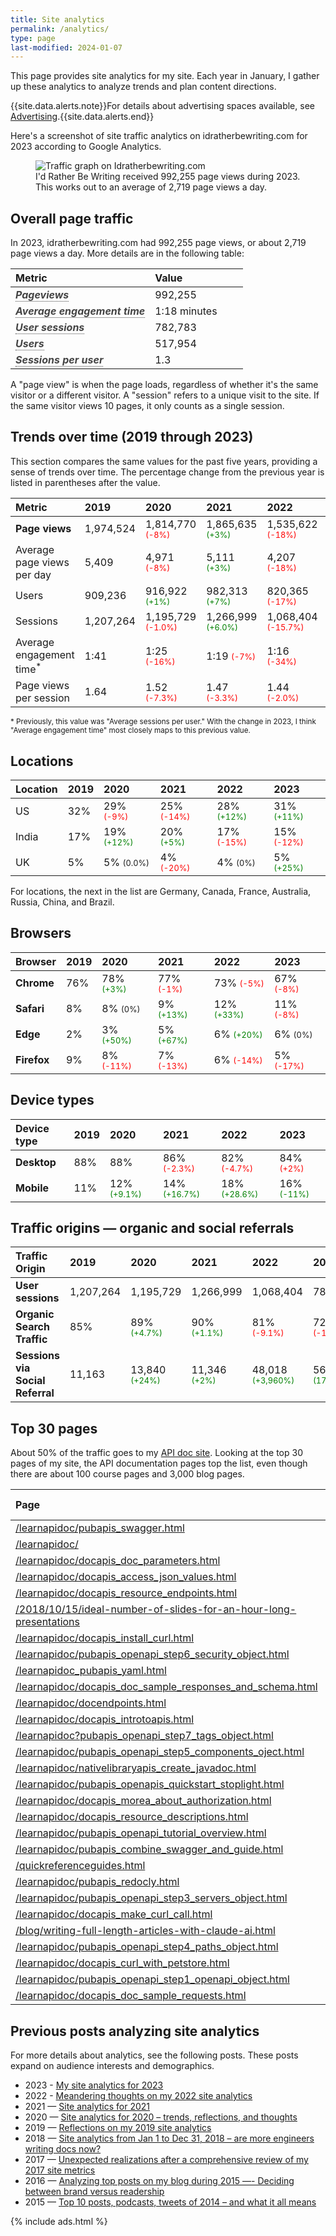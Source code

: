 ```yaml
---
title: Site analytics
permalink: /analytics/
type: page
last-modified: 2024-01-07
---
```


This page provides site analytics for my site. Each year in January, I gather up these analytics to analyze trends and plan content directions.

{{site.data.alerts.note}}For details about advertising spaces available, see <a href="/advertising">Advertising</a>.{{site.data.alerts.end}}

Here's a screenshot of site traffic analytics on idratherbewriting.com for 2023 according to Google Analytics.

<figure>
   <img src="{{site.media}}/pageviewsscreenshotanalytics2023.png" alt="Traffic graph on Idratherbewriting.com" />
   <figcaption>I'd Rather Be Writing received 992,255 page views during 2023. This works out to an average of 2,719 page views a day.</figcaption>
</figure>

<h2 id="page_traffic">Overall page traffic</h2>
<p>
   In 2023, idratherbewriting.com had 992,255 page views, or about 2,719 page views a day. More details are in the following table:
</p>

<table>
  <col width="60%">
  <col width="40%">
    <thead>
      <tr>
        <th><b>Metric</b></th>
        <th><b>Value</b></th>
      </tr>
    </thead>
    <tr>
      <td><b data-toggle="tooltip" title="The total number of times that all pages on the website have been loaded.">Pageviews</b></td>
      <td>992,255</td>
    </tr>
    <tr>
      <td><b data-toggle="tooltip" title="The average duration a user spends actively engaged on a page or set of pages on your website.">Average engagement time</b></td>
      <td>1:18 minutes</td>
    </tr>
    <tr>
      <td><b data-toggle="tooltip" title="A group of user interactions with your website that take place within a given time frame, typically a single visit">User sessions</b></td>
      <td>782,783 </td>
    </tr>
    <tr>
      <td><b data-toggle="tooltip" title="People who have initiated at least one session on the website during a given time frame.">Users</b></td>
      <td>517,954</td>
    </tr>
    <tr>
      <td><b data-toggle="tooltip" title="The average number of sessions initiated by each user over a specified period">Sessions per user</b></td>
      <td>1.3</td>
    </tr>
</table>

<p>A "page view" is when the page loads, regardless of whether it's the same visitor or a different visitor. A "session" refers to a unique visit to the site. If the same visitor views 10 pages, it only counts as a single session.</p>

<h2 id="trends_over_time">Trends over time (2019 through 2023)</h2>

<p>This section compares the same values for the past five years, providing a sense of trends over time. The percentage change from the previous year is listed in parentheses after the value.

<table>
  <thead>
    <tr>
      <th><b>Metric</b></th>
      <th><b>2019</b></th>
      <th><b>2020</b></th>
      <th><b>2021</b></th>
      <th><b>2022</b></th>
      <th><b>2023</b></th>
    </tr>
  </thead>
  <tr>
    <td><b>Page views</b></td>
    <td>1,974,524</td>
    <td>1,814,770 <span class="negative">(-8%)</span></td>
    <td>1,865,635 <span class="positive">(+3%)</span></td>
    <td>1,535,622 <span class="negative">(-18%)</span></td>
    <td>992,255<span class="negative">(-35%)</span></td>
  </tr>
  <tr>
    <td>Average page views per day</td>
    <td>5,409</td>
    <td>4,971 <span class="negative">(-8%)</span></td>
    <td>5,111 <span class="positive">(+3%)</span></td>
    <td>4,207 <span class="negative">(-18%)</span></td>
    <td>2,719 <span class="negative">(-35%)</span></td>
  </tr>
  <tr>
    <td>Users</td>
    <td>909,236</td>
    <td>916,922 <span class="positive">(+1%)</span></td>
    <td>982,313 <span class="positive">(+7%)</span></td>
    <td>820,365 <span class="negative">(-17%)</span></td>
    <td>517,954 <span class="negative">(-37%)</span></td>
  </tr>
  <tr>
    <td>Sessions</td>
    <td>1,207,264</td>
    <td>1,195,729 <span class="negative">(-1.0%)</span></td>
    <td>1,266,999 <span class="positive">(+6.0%)</span></td>
    <td>1,068,404 <span class="negative">(-15.7%)</span></td>
    <td>782,783  <span class="negative">(-27%)</span></td>
  </tr>
  <tr>
    <td>Average engagement time<sup>*</sup></td>
    <td>1:41</td>
    <td>1:25 <span class="negative">(-16%)</span></td>
    <td>1:19 <span class="negative">(-7%)</span></td>
    <td>1:16 <span class="negative">(-34%)</span></td>
    <td>1:18  <span class="positive">(+3%)</span></td>
  </tr>
  <tr>
    <td>Page views per session</td>
    <td>1.64</td>
    <td>1.52 <span class="negative">(-7.3%)</span></td>
    <td>1.47 <span class="negative">(-3.3%)</span></td>
    <td>1.44 <span class="negative">(-2.0%)</span></td>
    <td>1.27 <span class="negative">(-12%)</span></td>
  </tr>
</table>

<small>* Previously, this value was "Average sessions per user." With the change in 2023, I think "Average engagement time" most closely maps to this previous value.</small>

<h2 id="locations">Locations</h2>

<table>
  <thead>
    <tr>
      <th><b>Location</b></th>
      <th><b>2019</b></th>
      <th><b>2020</b></th>
      <th><b>2021</b></th>
      <th><b>2022</b></th>
      <th><b>2023</b></th>
    </tr>
  </thead>
  <tbody>
    <tr>
      <td>US</td>
      <td>32%</td>
      <td>29% <span class="negative">(-9%)</span></td>
      <td>25% <span class="negative">(-14%)</span></td>
      <td>28% <span class="positive">(+12%)</span></td>
      <td>31% <span class="positive">(+11%)</span></td>
    </tr>
    <tr>
      <td>India</td>
      <td>17%</td>
      <td>19% <span class="positive">(+12%)</span></td>
      <td>20% <span class="positive">(+5%)</span></td>
      <td>17% <span class="negative">(-15%)</span></td>
      <td>15% <span class="negative">(-12%)</span></td>
    </tr>
    <tr>
      <td>UK</td>
      <td>5%</td>
      <td>5% <span class="neutral">(0.0%)</span></td>
      <td>4% <span class="negative">(-20%)</span></td>
      <td>4% <span class="neutral">(0%)</span></td>
      <td>5% <span class="positive">(+25%)</span></td>
    </tr>
  </tbody>
</table>

For locations, the next in the list are Germany, Canada, France, Australia, Russia, China, and Brazil.

<h2 id="browsers">Browsers</h2>

<table>
  <thead>
    <tr>
      <th><b>Browser</b></th>
      <th><b>2019</b></th>
      <th><b>2020</b></th>
      <th><b>2021</b></th>
      <th><b>2022</b></th>
      <th><b>2023</b></th>
    </tr>
  </thead>
  <tbody>
    <tr>
      <td><b>Chrome</b></td>
      <td>76%</td>
      <td>78% <span class="positive">(+3%)</span></td>
      <td>77% <span class="negative">(-1%)</span></td>
      <td>73% <span class="negative">(-5%)</span></td>
      <td>67% <span class="negative">(-8%)</span></td>
    </tr>
    <tr>
      <td><b>Safari</b></td>
      <td>8%</td>
      <td>8% <span class="neutral">(0%)</span></td>
      <td>9% <span class="positive">(+13%)</span></td>
      <td>12% <span class="positive">(+33%)</span></td>
      <td>11% <span class="negative">(-8%)</span></td>
    </tr>
    <tr>
      <td><b>Edge</b></td>
      <td>2%</td>
      <td>3% <span class="positive">(+50%)</span></td>
      <td>5% <span class="positive">(+67%)</span></td>
      <td>6% <span class="positive">(+20%)</span></td>
      <td>6% <span class="neutral">(0%)</span></td>
    </tr>
    <tr>
      <td><b>Firefox</b></td>
      <td>9%</td>
      <td>8% <span class="negative">(-11%)</span></td>
      <td>7% <span class="negative">(-13%)</span></td>
      <td>6% <span class="negative">(-14%)</span></td>
      <td>5% <span class="negative">(-17%)</span></td>
    </tr>
  </tbody>
</table>

<h2 id="device_types">Device types</h2>
<table>
  <thead>
    <tr>
      <th><b>Device type</b></th>
      <th><b>2019</b></th>
      <th><b>2020</b></th>
      <th><b>2021</b></th>
      <th><b>2022</b></th>
      <th><b>2023</b></th>
    </tr>
  </thead>
  <tbody>
    <tr>
      <td><b>Desktop</b></td>
      <td>88%</td>
      <td>88%</td>
      <td>86% <span class="negative">(-2.3%)</span></td>
      <td>82% <span class="negative">(-4.7%)</span></td>
      <td>84% <span class="negative">(+2%)</span></td>
    </tr>
    <tr>
      <td><b>Mobile</b></td>
      <td>11%</td>
      <td>12% <span class="positive">(+9.1%)</span></td>
      <td>14% <span class="positive">(+16.7%)</span></td>
      <td>18% <span class="positive">(+28.6%)</span></td>
      <td>16% <span class="positive">(-11%)</span></td>
    </tr>
  </tbody>
</table>

<h2 id="traffic_origins">Traffic origins — organic and social referrals</h2>
<table>
  <thead>
    <tr>
      <th><b>Traffic Origin</b></th>
      <th>2019</th>
      <th>2020</th>
      <th>2021</th>
      <th>2022</th>
      <th>2023</th>
    </tr>
  </thead>
  <tbody>
    <tr>
      <td><b>User sessions</b></td>
      <td>1,207,264</td>
      <td>1,195,729</td>
      <td>1,266,999</td>
      <td>1,068,404</td>
      <td>782,783</td>
    </tr>
    <tr>
      <td><b>Organic Search Traffic</b></td>
      <td>85%</td>
      <td>89% <span class="positive">(+4.7%)</span></td>
      <td>90% <span class="positive">(+1.1%)</span></td>
      <td>81% <span class="negative">(-9.1%)</span></td>
      <td>72% <span class="negative">(-11%)</span></td>
    </tr>
    <tr>
      <td><b>Sessions via Social Referral</b></td>
      <td>11,163</td>
      <td>13,840 <span class="positive">(+24%)</span></td>
      <td>11,346 <span class="positive">(+2%)</span></td>
      <td>48,018 <span class="positive">(+3,960%)</span></td>
      <td>56,327 <span class="positive">(17%)</span></td>
    </tr>
  </tbody>
</table>


<h2 id="top_pages">Top 30 pages</h2>

About 50% of the traffic goes to my [API doc site](/learnapidoc). Looking at the top 30 pages of my site, the API documentation pages top the list, even though there are about 100 course pages and 3,000 blog pages.

<table>
  <col width="60%">
  <col width="40%">
  <thead>
  <tr>
    <th>Page</th>
    <th>Page views</th>
  </tr>
  </thead>
  <tbody>
  <tr>
    <td><a href="https://idratherbewriting.com/learnapidoc/pubapis_swagger.html">/learnapidoc/pubapis_swagger.html</a></td>
    <td>51,863</td>
  </tr>
  <tr>
    <td><a href="https://idratherbewriting.com/learnapidoc/">/learnapidoc/</a></td>
    <td>45,101</td>
  </tr>
  <tr>
    <td><a href="https://idratherbewriting.com/learnapidoc/docapis_doc_parameters.html">/learnapidoc/docapis_doc_parameters.html</a></td>
    <td>44,922</td>
  </tr>
  <tr>
    <td><a href="https://idratherbewriting.com/learnapidoc/docapis_access_json_values.html">/learnapidoc/docapis_access_json_values.html</a></td>
    <td>36,769</td>
  </tr>
  <tr>
    <td><a href="https://idratherbewriting.com/learnapidoc/docapis_resource_endpoints.html">/learnapidoc/docapis_resource_endpoints.html</a></td>
    <td>22,160</td>
  </tr>
  <tr>
    <td><a href="https://idratherbewriting.com/2018/10/15/ideal-number-of-slides-for-an-hour-long-presentations">/2018/10/15/ideal-number-of-slides-for-an-hour-long-presentations</a></td>
    <td>20,779</td>
  </tr>
  <tr>
    <td><a href="https://idratherbewriting.com/learnapidoc/docapis_install_curl.html">/learnapidoc/docapis_install_curl.html</a></td>
    <td>15,741</td>
  </tr>
  <tr>
    <td><a href="https://idratherbewriting.com/learnapidoc/pubapis_openapi_step6_security_object.html">/learnapidoc/pubapis_openapi_step6_security_object.html</a></td>
    <td>13,939</td>
  </tr>
  <tr>
    <td><a href="https://idratherbewriting.com/learnapidoc_pubapis_yaml.html">/learnapidoc_pubapis_yaml.html</a></td>
    <td>13,682</td>
  </tr>
  <tr>
    <td><a href="https://idratherbewriting.com/learnapidoc/docapis_doc_sample_responses_and_schema.html">/learnapidoc/docapis_doc_sample_responses_and_schema.html</a></td>
    <td>11,639</td>
  </tr>
  <tr>
    <td><a href="https://idratherbewriting.com/learnapidoc/docendpoints.html">/learnapidoc/docendpoints.html</a></td>
    <td>11,634</td>
  </tr>
  <tr>
    <td><a href="https://idratherbewriting.com/learnapidoc/docapis_introtoapis.html">/learnapidoc/docapis_introtoapis.html</a></td>
    <td>11,175</td>
  </tr>
  <tr>
    <td><a href="https://idratherbewriting.com/learnapidoc/pubapis_openapi_step7_tags_object.html">/learnapidoc?pubapis_openapi_step7_tags_object.html</a></td>
    <td>10,615</td>
  </tr>
  <tr>
    <td><a href="https://idratherbewriting.com/learnapidoc/pubapis_openapi_step5_components_oject.html">/learnapidoc/pubapis_openapi_step5_components_oject.html</a></td>
    <td>10,297</td>
  </tr>
  <tr>
    <td><a href="https://idratherbewriting.com/learnapidoc/nativelibraryapis_create_javadoc.html">/learnapidoc/nativelibraryapis_create_javadoc.html</a></td>
    <td>9,494</td>
  </tr>
  <tr>
    <td><a href="https://idratherbewriting.com/learnapidoc/pubapis_openapis_quickstart_stoplight.html">/learnapidoc/pubapis_openapis_quickstart_stoplight.html</a></td>
    <td>9,265</td>
  </tr>
  <tr>
    <td><a href="https://idratherbewriting.com/learnapidoc/docapis_morea_about_authorization.html">/learnapidoc/docapis_morea_about_authorization.html</a></td>
    <td>9,143</td>
  </tr>
  <tr>
    <td><a href="https://idratherbewriting.com/learnapidoc/docapis_resource_descriptions.html">/learnapidoc/docapis_resource_descriptions.html</a></td>
    <td>9,057</td>
  </tr>
  <tr>
    <td><a href="https://idratherbewriting.com/learnapidoc/pubapis_openapi_tutorial_overview.html">/learnapidoc/pubapis_openapi_tutorial_overview.html</a></td>
    <td>8,907</td>
  </tr>
  <tr>
    <td><a href="https://idratherbewriting.com/learnapidoc/pubapis_combine_swagger_and_guide.html">/learnapidoc/pubapis_combine_swagger_and_guide.html</a></td>
    <td>8,534</td>
  </tr>
  <tr>
    <td><a href="https://idratherbewriting.com/quickreferenceguides.html">/quickreferenceguides.html</a></td>
    <td>7,755</td>
  </tr>
  <tr>
    <td><a href="https://idratherbewriting.com/learnapidoc/pubapis_redocly.html">/learnapidoc/pubapis_redocly.html</a></td>
    <td>7,661</td>
  </tr>
  <tr>
    <td><a href="https://idratherbewriting.com/learnapidoc/pubapis_openapi_step3_servers_object.html">/learnapidoc/pubapis_openapi_step3_servers_object.html</a></td>
    <td>7,411</td>
  </tr>
  <tr>
    <td><a href="https://idratherbewriting.com/learnapidoc/docapis_make_curl_call.html">/learnapidoc/docapis_make_curl_call.html</a></td>
    <td>7,382</td>
  </tr>
  <tr>
    <td><a href="https://idratherbewriting.com/blog/writing-full-length-articles-with-claude-ai.html">/blog/writing-full-length-articles-with-claude-ai.html</a></td>
    <td>7,217</td>
  </tr>
  <tr>
    <td><a href="https://idratherbewriting.com/learnapidoc/pubapis_openapi_step4_paths_object.html">/learnapidoc/pubapis_openapi_step4_paths_object.html</a></td>
    <td>6,988</td>
  </tr>
  <tr>
    <td><a href="https://idratherbewriting.com/learnapidoc/docapis_curl_with_petstore.html">/learnapidoc/docapis_curl_with_petstore.html</a></td>
    <td>6,817</td>
  </tr>
  <tr>
    <td><a href="https://idratherbewriting.com/learnapidoc/pubapis_openapi_step1_openapi_object.html">/learnapidoc/pubapis_openapi_step1_openapi_object.html</a></td>
    <td>6,513</td>
  </tr>
  <tr>
    <td><a href="https://idratherbewriting.com/learnapidoc/docapis_doc_sample_requests.html">/learnapidoc/docapis_doc_sample_requests.html</a></td>
    <td>6,429</td>
  </tr>
  </tbody>
</table>

<h2 id="analytical_posts">Previous posts analyzing site analytics</h2>
<p>For more details about analytics, see the following posts. These posts expand on audience interests and demographics.</p>
<ul>
   <li>2023 - <a href="/blog/site-analytics-for-2023">My site analytics for 2023</a></li>
   <li>2022 - <a href="/blog/site-analytics-2022">Meandering thoughts on my 2022 site analytics</a></li>
   <li>2021 — <a href="/blog/2021-site-analytics-reflections">Site analytics for 2021</a></li>
   <li>2020 — <a href="/blog/site-analytics-reflections/">Site analytics for 2020 – trends, reflections, and thoughts</a></li>
   <li>2019 — <a href="/blog/reflections-on-site-analytics-for-2019/">Reflections on my 2019 site analytics</a></li>
   <li>2018 — <a href="/2019/01/14/site-analytics-from-2018-59-percent-traffic-going-to-api-doc-site/">Site analytics from Jan 1 to Dec 31, 2018 – are more engineers writing docs now?</a></li>
   <li>2017 — <a href="/2018/01/11/comprehensive-metrics-for-idratherbewriting-in-2017">Unexpected realizations after a comprehensive review of my 2017 site metrics</a></li>
   <li>2016 — <a href="/2016/01/01/analyzing-top-posts-trends-on-idratherbewriting-blog/">Analyzing top posts on my blog during 2015 —- Deciding between brand versus readership</a></li>
   <li>2015 — <a href="/2015/01/05/top-10-posts-podcasts-tweets-of-2014-and-what-it-all-means/">Top 10 posts, podcasts, tweets of 2014 – and what it all means</a></li>
</ul>
{% include ads.html %}

<style>
/* Negative value styling */
.negative {
  font-size: 0.8em; /* Smaller font size */
  color: red; /* Green text color */
}

/* Positive value styling */
.positive {
  font-size: 0.8em; /* Smaller font size */
  color: green; /* Red text color */
}

.neutral {
  font-size: 0.8em;
}

 [data-toggle="tooltip"] {
    font-style: italic;
    border-bottom: 1px dotted;
    color: #444;
  }
table thead>tr>th {
text-align: left;
text-transform: none;
}

table {
min-width: 80%;
}

</style>
